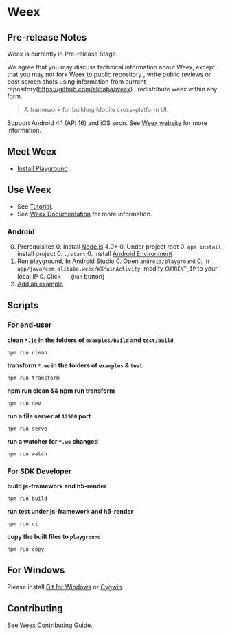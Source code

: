 # Weex

## Pre-release Notes

Weex is currently in Pre-release Stage.

We agree that you may discuss technical information about Weex, except that you may not fork Weex to public repository , write public reviews or post screen shots using information from current repository(https://github.com/alibaba/weex) , redistribute weex within any form.

 
> A framework for building Mobile cross-platform UI.

Support Android 4.1 (API 16) and iOS soon. See [Weex website](http://alibaba.github.io/weex/) for more information. 

## Meet Weex

* [Install Playground](http://alibaba.github.io/weex/download.html).

## Use Weex

* See [Tutorial](https://github.com/alibaba/weex/blob/dev/doc/tutorial.md).
* See [Weex Documentation](https://github.com/alibaba/weex/blob/dev/doc/INSTALL.md) for more information.

### Android 

0. Prerequisites
    0. Install [Node.js](http://nodejs.org/) 4.0+
    0. Under project root 
        0. `npm install`, install project 
        0. `./start`
    0. Install [Android Environment](http://developer.android.com/training/basics/firstapp/index.html)
0. Run playground, In Android Studio
    0. Open `android/playground`
    0. In `app/java/com.alibaba.weex/WXMainActivity`, modify `CURRENT_IP` to your local IP
    0. Click <img src="http://gtms04.alicdn.com/tps/i4/TB1wCcqMpXXXXakXpXX3G7tGXXX-34-44.png" height="16" > (`Run` button)
0. [Add an example](./examples/README.md#add-an-example)

## Scripts

### For end-user

**clean `*.js` in the folders of `examples/build` and `test/build`**
```shell
npm run clean
```

**transform `*.we` in the folders of `examples` & `test`**
```shell
npm run transform
```

**npm run clean && npm run transform**
```shell
npm run dev
```

**run a file server at `12580` port**
```shell
npm run serve
```

**run a watcher for `*.we` changed**
```shell
npm run watch
```

### For SDK Developer

**build js-framework and h5-render**
```shell
npm run build
```

**run test under js-framework and h5-render**
```shell
npm run ci
```

**copy the built files to `playground`**
```shell
npm run copy
```

## For Windows

Please install [Git for Windows](https://git-scm.com/download/win) or [Cygwin](https://www.cygwin.com/).

## Contributing

See [Weex Contributing Guide](./CONTRIBUTING.md).

